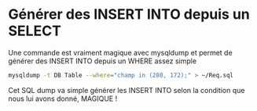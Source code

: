 # Générer des INSERT INTO depuis un SELECT 
 
Une commande est vraiment magique avec mysqldump et permet de générer 
des INSERT INTO depuis un WHERE assez simple 
 
``` bash 
mysqldump -t DB Table --where="champ in (280, 172);" > ~/Req.sql 
``` 
 
Cet SQL dump va simple générer les INSERT INTO selon la condition que 
nous lui avons donné, MAGIQUE ! 
